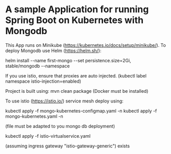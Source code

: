 # A sample Application for running Spring Boot on Kubernetes with Mongodb

This App runs on Minikube (https://kubernetes.io/docs/setup/minikube/). To deploy Mongodb use Helm (https://helm.sh/):

helm install --name first-mongo   --set persistence.size=2Gi,    stable/mongodb --namespace <your namespace>

If you use istio, ensure that proxies are auto injected. (kubectl label namespace <namespace> istio-injection=enabled)

Project is built using: mvn clean package (Docker must be installed)

To use istio (https://istio.io/) service mesh deploy using:

kubectl apply -f mongo-kubernetes-configmap.yaml -n <your namespace>
kubectl apply -f mongo-kubernetes.yaml -n <your namespace>

(file must be adapted to you mongo db deployment)

kubectl apply -f istio-virtualservice.yaml

(assuming ingress gateway "istio-gateway-generic") exists

